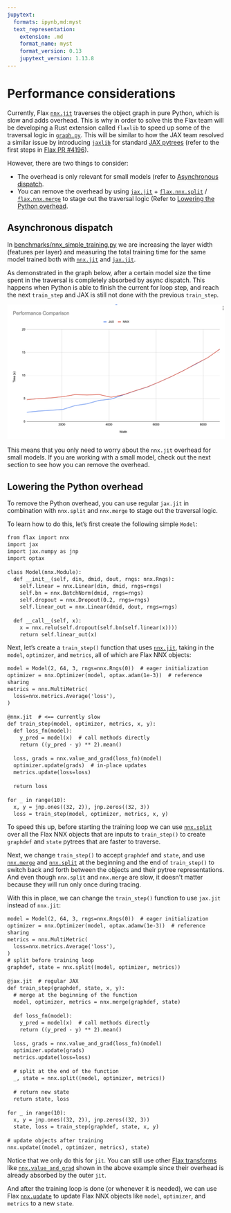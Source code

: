 ```yaml
---
jupytext:
  formats: ipynb,md:myst
  text_representation:
    extension: .md
    format_name: myst
    format_version: 0.13
    jupytext_version: 1.13.8
---
```


# Performance considerations

Currently, Flax [`nnx.jit`](https://flax.readthedocs.io/en/latest/api_reference/flax.nnx/transforms.html#flax.nnx.jit) traverses the object graph in pure Python, which is slow and adds overhead. This is why in order to solve this the Flax team will be developing a Rust extension called `flaxlib` to speed up some of the traversal logic in [`graph.py`](https://github.com/google/flax/blob/main/flax/nnx/graph.py). This will be similar to how the JAX team resolved a similar issue by introducing [`jaxlib`](https://jax.readthedocs.io/en/latest/installation.html#installation) for standard [JAX pytrees](https://jax.readthedocs.io/en/latest/key-concepts.html#pytrees) (refer to the first steps in [Flax PR #4196](https://github.com/google/flax/pull/4196)).

However, there are two things to consider:

* The overhead is only relevant for small models (refer to [Asynchronous dispatch](#asynchronous-dispatch).
* You can remove the overhead by using [`jax.jit`](https://jax.readthedocs.io/en/latest/_autosummary/jax.jit.html) + [`flax.nnx.split`](https://flax.readthedocs.io/en/latest/api_reference/flax.nnx/graph.html#flax.nnx.split) / [`flax.nnx.merge`](https://flax.readthedocs.io/en/latest/api_reference/flax.nnx/graph.html#flax.nnx.merge) to stage out the traversal logic (Refer to [Lowering the Python overhead](#lowering-the-python-overhead).


## Asynchronous dispatch

In [benchmarks/nnx_simple_training.py](https://github.com/google/flax/blob/main/benchmarks/nnx_simple_training.py) we are increasing the layer width (features per layer) and measuring the total training time for the same model trained both with [`nnx.jit`](https://flax.readthedocs.io/en/latest/api_reference/flax.nnx/transforms.html#flax.nnx.jit) and [`jax.jit`](https://jax.readthedocs.io/en/latest/_autosummary/jax.jit.html).

As demonstrated in the graph below, after a certain model size the time spent in the traversal is completely absorbed by async dispatch. This happens when Python is able to finish the current for loop step, and reach the next `train_step` and JAX is still not done with the previous `train_step`. 

![performance-graph](images/performance-graph.png)

This means that you only need to worry about the `nnx.jit` overhead for small models. If you are working with a small model, check out the next section to see how you can remove the overhead.

## Lowering the Python overhead

To remove the Python overhead, you can use regular `jax.jit` in combination with `nnx.split` and `nnx.merge` to stage out the traversal logic.

To learn how to do this, let’s first create the following simple `Model`:

```{code-cell}
from flax import nnx
import jax
import jax.numpy as jnp
import optax

class Model(nnx.Module):
  def __init__(self, din, dmid, dout, rngs: nnx.Rngs):
    self.linear = nnx.Linear(din, dmid, rngs=rngs)
    self.bn = nnx.BatchNorm(dmid, rngs=rngs)
    self.dropout = nnx.Dropout(0.2, rngs=rngs)
    self.linear_out = nnx.Linear(dmid, dout, rngs=rngs)

  def __call__(self, x):
    x = nnx.relu(self.dropout(self.bn(self.linear(x))))
    return self.linear_out(x)
```

Next, let’s create a `train_step()` function that uses [`nnx.jit`](https://flax.readthedocs.io/en/latest/api_reference/flax.nnx/transforms.html#flax.nnx.jit), taking in the `model`, `optimizer`, and `metrics`, all of which are Flax NNX objects:

```{code-cell}
model = Model(2, 64, 3, rngs=nnx.Rngs(0))  # eager initialization
optimizer = nnx.Optimizer(model, optax.adam(1e-3))  # reference sharing
metrics = nnx.MultiMetric(
  loss=nnx.metrics.Average('loss'),
)

@nnx.jit  # <== currently slow
def train_step(model, optimizer, metrics, x, y):
  def loss_fn(model):
    y_pred = model(x)  # call methods directly
    return ((y_pred - y) ** 2).mean()

  loss, grads = nnx.value_and_grad(loss_fn)(model)
  optimizer.update(grads)  # in-place updates
  metrics.update(loss=loss)

  return loss
  
for _ in range(10):
  x, y = jnp.ones((32, 2)), jnp.zeros((32, 3))
  loss = train_step(model, optimizer, metrics, x, y)
```

To speed this up, before starting the training loop we can use [`nnx.split`](https://flax.readthedocs.io/en/latest/api_reference/flax.nnx/graph.html#flax.nnx.split) over all the Flax NNX objects that are inputs to `train_step()` to create `graphdef` and `state` pytrees that are faster to traverse.

Next, we change `train_step()` to accept `graphdef` and `state`, and use [`nnx.merge`](https://flax.readthedocs.io/en/latest/api_reference/flax.nnx/graph.html#flax.nnx.merge) and [`nnx.split`](https://flax.readthedocs.io/en/latest/api_reference/flax.nnx/graph.html#flax.nnx.split) at the beginning and the end of `train_step()` to switch back and forth between the objects and their pytree representations. And even though `nnx.split` and `nnx.merge` are slow, it doesn't matter because they will run only once during tracing.

With this in place, we can change the `train_step()` function to use `jax.jit` instead of `nnx.jit`:

```{code-cell}
model = Model(2, 64, 3, rngs=nnx.Rngs(0))  # eager initialization
optimizer = nnx.Optimizer(model, optax.adamw(1e-3))  # reference sharing
metrics = nnx.MultiMetric(
  loss=nnx.metrics.Average('loss'),
)
# split before training loop
graphdef, state = nnx.split((model, optimizer, metrics))

@jax.jit  # regular JAX
def train_step(graphdef, state, x, y):
  # merge at the beginning of the function
  model, optimizer, metrics = nnx.merge(graphdef, state)

  def loss_fn(model):
    y_pred = model(x)  # call methods directly
    return ((y_pred - y) ** 2).mean()

  loss, grads = nnx.value_and_grad(loss_fn)(model)
  optimizer.update(grads)
  metrics.update(loss=loss)

  # split at the end of the function
  _, state = nnx.split((model, optimizer, metrics))

  # return new state
  return state, loss

for _ in range(10):
  x, y = jnp.ones((32, 2)), jnp.zeros((32, 3))
  state, loss = train_step(graphdef, state, x, y)

# update objects after training
nnx.update((model, optimizer, metrics), state)
```

Notice that we only do this for `jit`. You can still use other [Flax transforms](https://flax.readthedocs.io/en/latest/guides/transforms.html#transformations) like [`nnx.value_and_grad`](https://flax.readthedocs.io/en/latest/api_reference/flax.nnx/transforms.html#flax.nnx.value_and_grad) shown in the above example since their overhead is already absorbed by the outer `jit`.

And after the training loop is done (or whenever it is needed), we can use Flax [`nnx.update`](https://flax.readthedocs.io/en/latest/api_reference/flax.nnx/graph.html#flax.nnx.update) to update Flax NNX objects like `model`, `optimizer`, and `metrics` to a new `state`.
